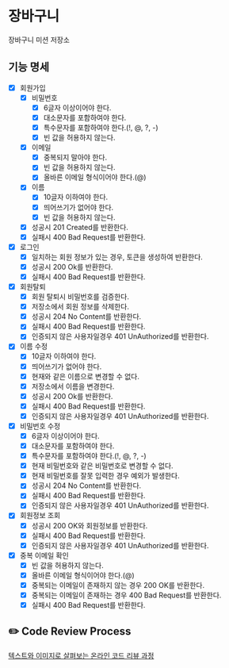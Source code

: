# 장바구니
장바구니 미션 저장소

## 기능 명세
- [x] 회원가입
  - [x] 비밀번호
    - [x] 6글자 이상이어야 한다.
    - [x] 대소문자를 포함하여야 한다.
    - [x] 특수문자를 포함하여야 한다.(!, @, ?, -)
    - [x] 빈 값을 허용하지 않는다.
  - [x] 이메일
    - [x] 중복되지 말아야 한다.
    - [x] 빈 값을 허용하지 않는다.
    - [x] 올바른 이메일 형식이어야 한다.(@)
  - [x] 이름
    - [x] 10글자 이하여야 한다.
    - [x] 띄어쓰기가 없어야 한다.
    - [x] 빈 값을 허용하지 않는다.
  - [x] 성공시 201 Created를 반환한다.
  - [x] 실패시 400 Bad Request를 반환한다.
- [x] 로그인
  - [x] 일치하는 회원 정보가 있는 경우, 토큰을 생성하여 반환한다.
  - [x] 성공시 200 Ok를 반환한다.
  - [x] 실패시 400 Bad Request를 반환한다.
- [x] 회원탈퇴
  - [x] 회원 탈퇴시 비밀번호를 검증한다.
  - [x] 저장소에서 회원 정보를 삭제한다.
  - [x] 성공시 204 No Content를 반환한다.
  - [x] 실패시 400 Bad Request를 반환한다.
  - [x] 인증되지 않은 사용자일경우 401 UnAuthorized를 반환한다.
- [x] 이름 수정
  - [x] 10글자 이하여야 한다.
  - [x] 띄어쓰기가 없어야 한다.
  - [x] 현재와 같은 이름으로 변경할 수 없다.
  - [x] 저장소에서 이름을 변경한다.
  - [x] 성공시 200 Ok를 반환한다.
  - [x] 실패시 400 Bad Request를 반환한다.
  - [x] 인증되지 않은 사용자일경우 401 UnAuthorized를 반환한다.
- [x] 비밀번호 수정
  - [x] 6글자 이상이어야 한다.
  - [x] 대소문자를 포함하여야 한다.
  - [x] 특수문자를 포함하여야 한다.(!, @, ?, -)
  - [x] 현재 비밀번호와 같은 비밀번호로 변경할 수 없다.
  - [x] 현재 비밀번호를 잘못 입력한 경우 예외가 발생한다.
  - [x] 성공시 204 No Content를 반환한다.
  - [x] 실패시 400 Bad Request를 반환한다.
  - [x] 인증되지 않은 사용자일경우 401 UnAuthorized를 반환한다.
- [x] 회원정보 조회
  - [x] 성공시 200 OK와 회원정보를 반환한다.
  - [x] 실패시 400 Bad Request를 반환한다.
  - [x] 인증되지 않은 사용자일경우 401 UnAuthorized를 반환한다.
- [x] 중복 이메일 확인
  - [x] 빈 값을 허용하지 않는다.
  - [x] 올바른 이메일 형식이어야 한다.(@)
  - [x] 중복되는 이메일이 존재하지 않는 경우 200 OK를 반환한다.
  - [x] 중복되는 이메일이 존재하는 경우 400 Bad Request를 반환한다.
  - [x] 실패시 400 Bad Request를 반환한다.

## ✏️ Code Review Process
[텍스트와 이미지로 살펴보는 온라인 코드 리뷰 과정](https://github.com/next-step/nextstep-docs/tree/master/codereview)
